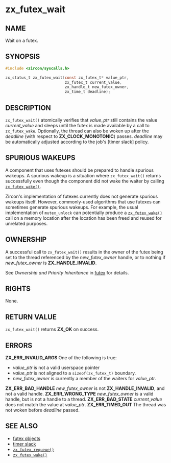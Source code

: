 # zx_futex_wait

## NAME

<!-- Updated by update-docs-from-abigen, do not edit. -->

Wait on a futex.

## SYNOPSIS

<!-- Updated by update-docs-from-abigen, do not edit. -->

```c
#include <zircon/syscalls.h>

zx_status_t zx_futex_wait(const zx_futex_t* value_ptr,
                          zx_futex_t current_value,
                          zx_handle_t new_futex_owner,
                          zx_time_t deadline);
```

## DESCRIPTION

`zx_futex_wait()` atomically verifies that *value_ptr* still contains the value
*current_value* and sleeps until the futex is made available by a call to
`zx_futex_wake`. Optionally, the thread can also be woken up after the
*deadline* (with respect to **ZX_CLOCK_MONOTONIC**) passes. *deadline* may be
automatically adjusted according to the job's [timer slack] policy.

## SPURIOUS WAKEUPS

A component that uses futexes should be prepared to handle spurious
wakeups.  A spurious wakeup is a situation where `zx_futex_wait()`
returns successfully even though the component did not wake the waiter
by calling [`zx_futex_wake()`].

Zircon's implementation of futexes currently does not generate
spurious wakeups itself.  However, commonly-used algorithms that use
futexes can sometimes generate spurious wakeups.  For example, the
usual implementation of `mutex_unlock` can potentially produce a
[`zx_futex_wake()`] call on a memory location after the location has been
freed and reused for unrelated purposes.

## OWNERSHIP

A successful call to `zx_futex_wait()` results in the owner of the futex being
set to the thread referenced by the *new_futex_owner* handle, or to nothing if
*new_futex_owner* is **ZX_HANDLE_INVALID**.

See *Ownership and Priority Inheritance* in [futex](/docs/concepts/objects/futex.md) for
details.

## RIGHTS

<!-- Updated by update-docs-from-abigen, do not edit. -->

None.

## RETURN VALUE

`zx_futex_wait()` returns **ZX_OK** on success.

## ERRORS

**ZX_ERR_INVALID_ARGS**  One of the following is true:
+ *value_ptr* is not a valid userspace pointer
+ *value_ptr* is not aligned to a `sizeof(zx_futex_t)` boundary.
+ *new_futex_owner* is currently a member of the waiters for *value_ptr*.

**ZX_ERR_BAD_HANDLE**  *new_futex_owner* is not **ZX_HANDLE_INVALID**, and not a valid handle.
**ZX_ERR_WRONG_TYPE**  *new_futex_owner* is a valid handle, but is not a handle to a thread.
**ZX_ERR_BAD_STATE**  *current_value* does not match the value at *value_ptr*.
**ZX_ERR_TIMED_OUT**  The thread was not woken before *deadline* passed.

## SEE ALSO

 - [futex objects](/docs/concepts/objects/futex.md)
 - [timer slack](/docs/concepts/objects/timer_slack.md)
 - [`zx_futex_requeue()`]
 - [`zx_futex_wake()`]

<!-- References updated by update-docs-from-abigen, do not edit. -->

[`zx_futex_requeue()`]: futex_requeue.md
[`zx_futex_wake()`]: futex_wake.md

